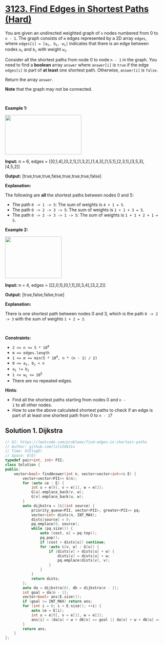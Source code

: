 # [3123. Find Edges in Shortest Paths (Hard)](https://leetcode.com/problems/find-edges-in-shortest-paths)

<p>You are given an undirected weighted graph of <code>n</code> nodes numbered from 0 to <code>n - 1</code>. The graph consists of <code>m</code> edges represented by a 2D array <code>edges</code>, where <code>edges[i] = [a<sub>i</sub>, b<sub>i</sub>, w<sub>i</sub>]</code> indicates that there is an edge between nodes <code>a<sub>i</sub></code> and <code>b<sub>i</sub></code> with weight <code>w<sub>i</sub></code>.</p>

<p>Consider all the shortest paths from node 0 to node <code>n - 1</code> in the graph. You need to find a <strong>boolean</strong> array <code>answer</code> where <code>answer[i]</code> is <code>true</code> if the edge <code>edges[i]</code> is part of <strong>at least</strong> one shortest path. Otherwise, <code>answer[i]</code> is <code>false</code>.</p>

<p>Return the array <code>answer</code>.</p>

<p><strong>Note</strong> that the graph may not be connected.</p>

<p>&nbsp;</p>
<p><strong class="example">Example 1:</strong></p>
<img alt="" src="https://assets.leetcode.com/uploads/2024/03/05/graph35drawio-1.png" style="height: 129px; width: 250px;" />
<div class="example-block">
<p><strong>Input:</strong> <span class="example-io">n = 6, edges = [[0,1,4],[0,2,1],[1,3,2],[1,4,3],[1,5,1],[2,3,1],[3,5,3],[4,5,2]]</span></p>

<p><strong>Output:</strong> <span class="example-io">[true,true,true,false,true,true,true,false]</span></p>

<p><strong>Explanation:</strong></p>

<p>The following are <strong>all</strong> the shortest paths between nodes 0 and 5:</p>

<ul>
	<li>The path <code>0 -&gt; 1 -&gt; 5</code>: The sum of weights is <code>4 + 1 = 5</code>.</li>
	<li>The path <code>0 -&gt; 2 -&gt; 3 -&gt; 5</code>: The sum of weights is <code>1 + 1 + 3 = 5</code>.</li>
	<li>The path <code>0 -&gt; 2 -&gt; 3 -&gt; 1 -&gt; 5</code>: The sum of weights is <code>1 + 1 + 2 + 1 = 5</code>.</li>
</ul>
</div>

<p><strong class="example">Example 2:</strong></p>
<img alt="" src="https://assets.leetcode.com/uploads/2024/03/05/graphhhh.png" style="width: 185px; height: 136px;" />
<div class="example-block">
<p><strong>Input:</strong> <span class="example-io">n = 4, edges = [[2,0,1],[0,1,1],[0,3,4],[3,2,2]]</span></p>

<p><strong>Output:</strong> <span class="example-io">[true,false,false,true]</span></p>

<p><strong>Explanation:</strong></p>

<p>There is one shortest path between nodes 0 and 3, which is the path <code>0 -&gt; 2 -&gt; 3</code> with the sum of weights <code>1 + 2 = 3</code>.</p>
</div>

<p>&nbsp;</p>
<p><strong>Constraints:</strong></p>

<ul>
	<li><code>2 &lt;= n &lt;= 5 * 10<sup>4</sup></code></li>
	<li><code>m == edges.length</code></li>
	<li><code>1 &lt;= m &lt;= min(5 * 10<sup>4</sup>, n * (n - 1) / 2)</code></li>
	<li><code>0 &lt;= a<sub>i</sub>, b<sub>i</sub> &lt; n</code></li>
	<li><code>a<sub>i</sub> != b<sub>i</sub></code></li>
	<li><code>1 &lt;= w<sub>i</sub> &lt;= 10<sup>5</sup></code></li>
	<li>There are no repeated edges.</li>
</ul>

**Hints**:

- Find all the shortest paths starting from nodes 0 and <code>n - 1</code> to all other nodes.
- How to use the above calculated shortest paths to check if an edge is part of at least one shortest path from 0 to <code>n - 1</code>?

## Solution 1. Dijkstra

```cpp
// OJ: https://leetcode.com/problems/find-edges-in-shortest-paths
// Author: github.com/lzl124631x
// Time: O(ElogE)
// Space: O(E)
typedef pair<int, int> PII;
class Solution {
public:
    vector<bool> findAnswer(int n, vector<vector<int>>& E) {
        vector<vector<PII>> G(n);
        for (auto &e : E) {
            int u = e[0], v = e[1], w = e[2];
            G[u].emplace_back(v, w);
            G[v].emplace_back(u, w);
        }
        auto dijkstra = [&](int source) {
            priority_queue<PII, vector<PII>, greater<PII>> pq;
            vector<int> dists(n, INT_MAX);
            dists[source] = 0;
            pq.emplace(0, source);
            while (pq.size()) {
                auto [cost, u] = pq.top();
                pq.pop();
                if (cost > dists[u]) continue;
                for (auto &[v, w] : G[u]) {
                    if (dists[v] > dists[u] + w) {
                        dists[v] = dists[u] + w;
                        pq.emplace(dists[v], v);
                    }
                }
            }
            return dists;
        };
        auto da = dijkstra(0), db = dijkstra(n - 1);
        int goal = da[n - 1];
        vector<bool> ans(E.size());
        if (goal >= INT_MAX) return ans;
        for (int i = 0; i < E.size(); ++i) {
            auto &e = E[i];
            int u = e[0], v = e[1], w = e[2];
            ans[i] = (da[u] + w + db[v] == goal || da[v] + w + db[u] == goal);
        }
        return ans;
    }
};
```
